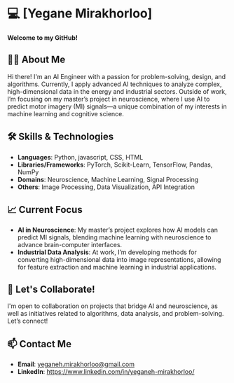 # 💻 **[Yegane Mirakhorloo]**  
**Welcome to my GitHub!**

## 👩‍💻 **About Me**
Hi there! I'm an AI Engineer with a passion for problem-solving, design, and algorithms. Currently, I apply advanced AI techniques to analyze complex, high-dimensional data in the energy and industrial sectors. Outside of work, I’m focusing on my master’s project in neuroscience, where I use AI to predict motor imagery (MI) signals—a unique combination of my interests in machine learning and cognitive science.

## 🛠️ **Skills & Technologies**
- **Languages**: Python, javascript, CSS, HTML
- **Libraries/Frameworks**: PyTorch, Scikit-Learn, TensorFlow, Pandas, NumPy
- **Domains**: Neuroscience, Machine Learning, Signal Processing
- **Others**: Image Processing, Data Visualization, API Integration

## 📈 **Current Focus**
- **AI in Neuroscience**: My master’s project explores how AI models can predict MI signals, blending machine learning with neuroscience to advance brain-computer interfaces.
- **Industrial Data Analysis**: At work, I’m developing methods for converting high-dimensional data into image representations, allowing for feature extraction and machine learning in industrial applications.


## 🚀 **Let's Collaborate!**
I'm open to collaboration on projects that bridge AI and neuroscience, as well as initiatives related to algorithms, data analysis, and problem-solving. Let’s connect!

## 📫 **Contact Me**
- **Email**: yeganeh.mirakhorloo@gmail.com
- **LinkedIn**: https://www.linkedin.com/in/yeganeh-mirakhorloo/
